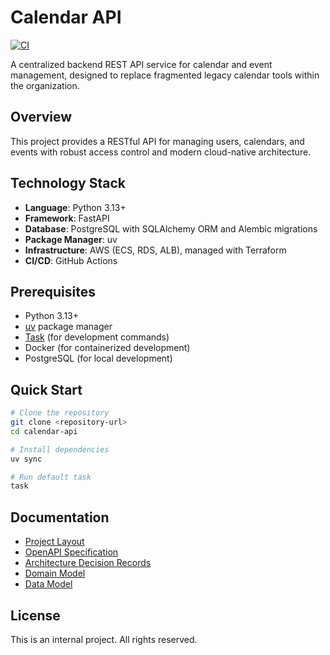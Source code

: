 # Calendar API

[![CI](https://github.com/YoloWingPixie/calendar-api/actions/workflows/ci.yml/badge.svg)](https://github.com/YoloWingPixie/calendar-api/actions/workflows/ci.yml)

A centralized backend REST API service for calendar and event management, designed to replace fragmented legacy calendar tools within the organization.

## Overview

This project provides a RESTful API for managing users, calendars, and events with robust access control and modern cloud-native architecture.

## Technology Stack

- **Language**: Python 3.13+
- **Framework**: FastAPI
- **Database**: PostgreSQL with SQLAlchemy ORM and Alembic migrations
- **Package Manager**: uv
- **Infrastructure**: AWS (ECS, RDS, ALB), managed with Terraform
- **CI/CD**: GitHub Actions

## Prerequisites

- Python 3.13+
- [uv](https://docs.astral.sh/uv/) package manager
- [Task](https://taskfile.dev/) (for development commands)
- Docker (for containerized development)
- PostgreSQL (for local development)

## Quick Start

```bash
# Clone the repository
git clone <repository-url>
cd calendar-api

# Install dependencies
uv sync

# Run default task
task
```

## Documentation

- [Project Layout](docs/project-layout.md)
- [OpenAPI Specification](docs/openapi.yaml)
- [Architecture Decision Records](docs/adr/)
- [Domain Model](docs/domain-model.md)
- [Data Model](docs/data-model.md)

## License

This is an internal project. All rights reserved.
